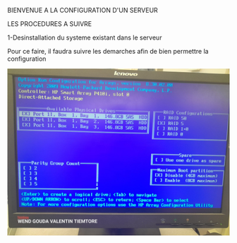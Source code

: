 
BIENVENUE A LA CONFIGURATION D'UN SERVEUR

LES PROCEDURES A SUIVRE


1-Desinstallation du systeme existant dans le serveur 


Pour ce faire, il faudra suivre les demarches afin de bien permettre la configuration

<img src="images/IMG-20230523-WA0012.jpg" width='' height=''>





